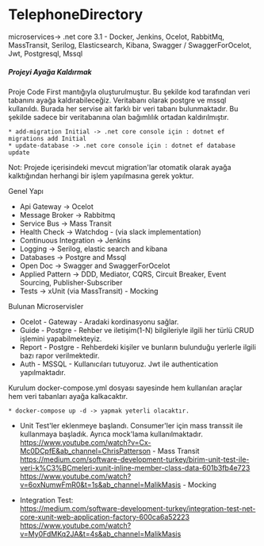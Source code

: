 ﻿# TelephoneDirectory
microservices-> .net core 3.1 - Docker, Jenkins, Ocelot, RabbitMq, MassTransit, Serilog, Elasticsearch, Kibana, Swagger / SwaggerForOcelot, Jwt, Postgresql, Mssql

##### Projeyi Ayağa Kaldırmak

Proje Code First mantığıyla oluşturulmuştur. Bu şekilde kod tarafından veri tabanını ayağa kaldırabileceğiz.
Veritabanı olarak postgre ve mssql kullanıldı. 
Burada her servise ait farklı bir veri tabanı bulunmaktadır. Bu şekilde sadece bir veritabanına olan bağımlılık ortadan kaldırılmıştır.

```
* add-migration Initial -> .net core console için : dotnet ef migrations add Initial
* update-database -> .net core console için : dotnet ef database update
```
Not: Projede içerisindeki mevcut migration'lar otomatik olarak ayağa kalktığından herhangi bir işlem yapılmasına gerek yoktur.

Genel Yapı
- Api Gateway -> Ocelot
- Message Broker -> Rabbitmq
- Service Bus -> Mass Transit
- Health Check -> Watchdog - (via slack implementation)
- Continuous Integration -> Jenkins
- Logging -> Serilog, elastic search and kibana
- Databases -> Postgre and Mssql
- Open Doc -> Swagger and SwaggerForOcelot
- Applied Pattern -> DDD, Mediator, CQRS, Circuit Breaker, Event Sourcing, Publisher-Subscriber
- Tests -> xUnit (via MassTransit) - Mocking

Bulunan Microservisler
- Ocelot - Gateway - Aradaki kordinasyonu sağlar.
- Guide - Postgre - Rehber ve iletişim(1-N) bilgileriyle ilgili her türlü CRUD işlemini yapabilmekteyiz.
- Report - Postgre - Rehberdeki kişiler ve bunların bulunduğu yerlerle ilgili bazı rapor verilmektedir.
- Auth - MSSQL - Kullanıcıları tutuyoruz. Jwt ile authentication yapılmaktadır.

Kurulum
docker-compose.yml dosyası sayesinde hem kullanılan araçlar hem veri tabanları ayağa kalkacaktır.
```
* docker-compose up -d -> yapmak yeterli olacaktır.
```


- Unit Test'ler eklenmeye başlandı. Consumer'ler için mass transsit ile kullanmaya başladık. Ayrıca mock'lama kullanılmaktadır.<br />
https://www.youtube.com/watch?v=Cx-Mc0DCpfE&ab_channel=ChrisPatterson - Mass Transit <br />
https://medium.com/software-development-turkey/birim-unit-test-ile-veri-k%C3%BCmeleri-xunit-inline-member-class-data-601b3fb4e723 <br />
https://www.youtube.com/watch?v=6oxNumwFmR0&t=1s&ab_channel=MalikMasis - Mocking

- Integration Test: <br />
https://medium.com/software-development-turkey/integration-test-net-core-xunit-web-application-factory-600ca6a52223 <br />
https://www.youtube.com/watch?v=My0FdMKq2JA&t=4s&ab_channel=MalikMasis